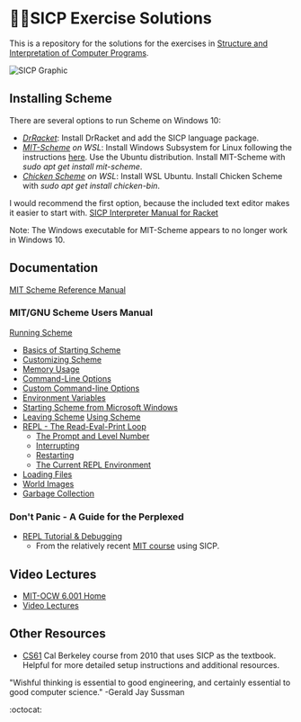 # 🧙🔮SICP Exercise Solutions

This is a repository for the solutions for the exercises in [Structure and Interpretation of Computer Programs](https://mitpress.mit.edu/sites/default/files/sicp/index.html).

![SICP Graphic](https://faisalpp.files.wordpress.com/2015/02/sicp.gif)

## Installing Scheme

There are several options to run Scheme on Windows 10:
 * _[DrRacket](https://docs.racket-lang.org/sicp-manual/index.html)_: Install DrRacket and add the SICP language package. 
 * _[MIT-Scheme](https://www.gnu.org/software/mit-scheme/) on WSL_: Install Windows Subsystem for Linux following the instructions [here](https://docs.microsoft.com/en-us/windows/wsl/install-win10). Use the Ubuntu distribution. Install MIT-Scheme with *sudo apt get install mit-scheme*.
 * _[Chicken Scheme](https://www.call-cc.org/) on WSL_: Install WSL Ubuntu. Install Chicken Scheme with *sudo apt get install chicken-bin*. 
 
 I would recommend the first option, because the included text editor makes it easier to start with. [SICP Interpreter Manual for Racket](http://docs.racket-lang.org/sicp-manual/index.html)
 
 Note: The Windows executable for MIT-Scheme appears to no longer work in Windows 10.

## Documentation

[MIT Scheme Reference Manual](https://groups.csail.mit.edu/mac/ftpdir/mit-scheme/7.7/7.7.1/doc-pdf/scheme.pdf)

### MIT/GNU Scheme Users Manual

[Running Scheme]()
* [Basics of Starting Scheme]()
* [Customizing Scheme]()
* [Memory Usage]()
* [Command-Line Options]()
* [Custom Command-line Options]()
* [Environment Variables]()
* [Starting Scheme from Microsoft Windows]()
* [Leaving Scheme]()
[Using Scheme](https://www.gnu.org/software/mit-scheme/documentation/mit-scheme-user/Using-Scheme.html#Using-Scheme)
* [REPL - The Read-Eval-Print Loop](https://www.gnu.org/software/mit-scheme/documentation/mit-scheme-user/REPL.html)
  * [The Prompt and Level Number](https://www.gnu.org/software/mit-scheme/documentation/mit-scheme-user/The-Prompt-and-Level-Number.html#The-Prompt-and-Level-Number)
  * [Interrupting](https://www.gnu.org/software/mit-scheme/documentation/mit-scheme-user/Interrupting.html#Interrupting)
  * [Restarting](https://www.gnu.org/software/mit-scheme/documentation/mit-scheme-user/Restarting.html#Restarting)
  * [The Current REPL Environment](https://www.gnu.org/software/mit-scheme/documentation/mit-scheme-user/The-Current-REPL-Environment.html#The-Current-REPL-Environment)
* [Loading Files](https://www.gnu.org/software/mit-scheme/documentation/mit-scheme-user/Loading-Files.html#Loading-Files)
* [World Images](https://www.gnu.org/software/mit-scheme/documentation/mit-scheme-user/World-Images.html#World-Images)
* [Garbage Collection](https://www.gnu.org/software/mit-scheme/documentation/mit-scheme-user/Garbage-Collection.html#Garbage-Collection)

### Don't Panic - A Guide for the Perplexed
* [REPL Tutorial & Debugging](https://groups.csail.mit.edu/mac/users/gjs/6.945/dont-panic/#sec-2-1)
  * From the relatively recent [MIT course](https://groups.csail.mit.edu/mac/users/gjs/6.945/index.html) using SICP.

## Video Lectures

* [MIT-OCW 6.001 Home](https://ocw.mit.edu/courses/electrical-engineering-and-computer-science/6-001-structure-and-interpretation-of-computer-programs-spring-2005/index.htm)
* [Video Lectures](https://ocw.mit.edu/courses/electrical-engineering-and-computer-science/6-001-structure-and-interpretation-of-computer-programs-spring-2005/video-lectures/)

## Other Resources

* [CS61](http://inst.eecs.berkeley.edu/~cs61a/su10/) Cal Berkeley course from 2010 that uses SICP as the textbook. Helpful for more detailed setup instructions and additional resources.


"Wishful thinking is essential to good engineering, and certainly essential to good computer science."
 -Gerald Jay Sussman﻿

:octocat: